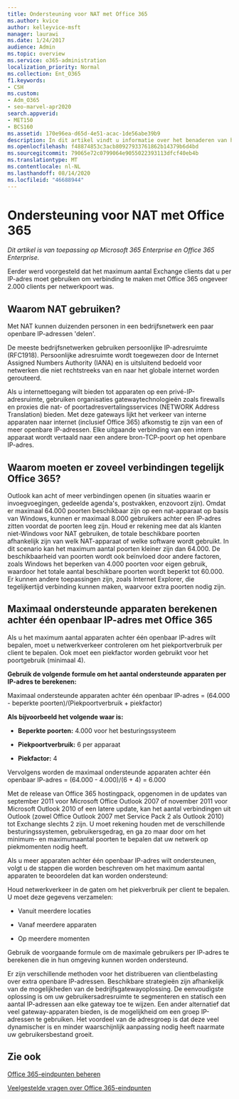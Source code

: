 ```yaml
---
title: Ondersteuning voor NAT met Office 365
ms.author: kvice
author: kelleyvice-msft
manager: laurawi
ms.date: 1/24/2017
audience: Admin
ms.topic: overview
ms.service: o365-administration
localization_priority: Normal
ms.collection: Ent_O365
f1.keywords:
- CSH
ms.custom:
- Adm_O365
- seo-marvel-apr2020
search.appverid:
- MET150
- BCS160
ms.assetid: 170e96ea-d65d-4e51-acac-1de56abe39b9
description: In dit artikel vindt u informatie over het benaderen van het aantal clients dat u per IP-adres in uw organisatie kunt gebruiken met NAT.
ms.openlocfilehash: f48874853c3acb80927933761862b14379b6d4bd
ms.sourcegitcommit: 79065e72c0799064e9055022393113dfcf40eb4b
ms.translationtype: MT
ms.contentlocale: nl-NL
ms.lasthandoff: 08/14/2020
ms.locfileid: "46688944"
---
```

# <a name="nat-support-with-office-365"></a>Ondersteuning voor NAT met Office 365

*Dit artikel is van toepassing op Microsoft 365 Enterprise en Office 365 Enterprise.*

Eerder werd voorgesteld dat het maximum aantal Exchange clients dat u per IP-adres moet gebruiken om verbinding te maken met Office 365 ongeveer 2.000 clients per netwerkpoort was.
  
## <a name="why-use-nat"></a>Waarom NAT gebruiken?

Met NAT kunnen duizenden personen in een bedrijfsnetwerk een paar openbare IP-adressen 'delen'.
  
De meeste bedrijfsnetwerken gebruiken persoonlijke IP-adresruimte (RFC1918). Persoonlijke adresruimte wordt toegewezen door de Internet Assigned Numbers Authority (IANA) en is uitsluitend bedoeld voor netwerken die niet rechtstreeks van en naar het globale internet worden gerouteerd.
  
Als u internettoegang wilt bieden tot apparaten op een privé-IP-adresruimte, gebruiken organisaties gatewaytechnologieën zoals firewalls en proxies die nat- of poortadresvertalingsservices (NETWORK Address Translation) bieden. Met deze gateways lijkt het verkeer van interne apparaten naar internet (inclusief Office 365) afkomstig te zijn van een of meer openbare IP-adressen. Elke uitgaande verbinding van een intern apparaat wordt vertaald naar een andere bron-TCP-poort op het openbare IP-adres. 
  
## <a name="why-do-you-need-to-have-so-many-connections-open-to-office-365-at-the-same-time"></a>Waarom moeten er zoveel verbindingen tegelijk Office 365?

Outlook kan acht of meer verbindingen openen (in situaties waarin er invoegvoegingen, gedeelde agenda's, postvakken, enzovoort zijn). Omdat er maximaal 64.000 poorten beschikbaar zijn op een nat-apparaat op basis van Windows, kunnen er maximaal 8.000 gebruikers achter een IP-adres zitten voordat de poorten leeg zijn. Houd er rekening mee dat als klanten niet-Windows voor NAT gebruiken, de totale beschikbare poorten afhankelijk zijn van welk NAT-apparaat of welke software wordt gebruikt. In dit scenario kan het maximum aantal poorten kleiner zijn dan 64.000. De beschikbaarheid van poorten wordt ook beïnvloed door andere factoren, zoals Windows het beperken van 4.000 poorten voor eigen gebruik, waardoor het totale aantal beschikbare poorten wordt beperkt tot 60.000. Er kunnen andere toepassingen zijn, zoals Internet Explorer, die tegelijkertijd verbinding kunnen maken, waarvoor extra poorten nodig zijn.
  
## <a name="calculating-maximum-supported-devices-behind-a-single-public-ip-address-with-office-365"></a>Maximaal ondersteunde apparaten berekenen achter één openbaar IP-adres met Office 365

Als u het maximum aantal apparaten achter één openbaar IP-adres wilt bepalen, moet u netwerkverkeer controleren om het piekportverbruik per client te bepalen. Ook moet een piekfactor worden gebruikt voor het poortgebruik (minimaal 4). 
  
 **Gebruik de volgende formule om het aantal ondersteunde apparaten per IP-adres te berekenen:**
  
Maximaal ondersteunde apparaten achter één openbaar IP-adres = (64.000 - beperkte poorten)/(Piekpoortverbruik + piekfactor)
  
 **Als bijvoorbeeld het volgende waar is:**
  
- **Beperkte poorten:** 4.000 voor het besturingssysteem

- **Piekpoortverbruik:** 6 per apparaat

- **Piekfactor:** 4

Vervolgens worden de maximaal ondersteunde apparaten achter één openbaar IP-adres = (64.000 - 4.000)/(6 + 4) = 6.000
  
Met de release van Office 365 hostingpack, opgenomen in de updates van september 2011 voor Microsoft Office Outlook 2007 of november 2011 voor Microsoft Outlook 2010 of een latere update, kan het aantal verbindingen uit Outlook (zowel Office Outlook 2007 met Service Pack 2 als Outlook 2010) tot Exchange slechts 2 zijn. U moet rekening houden met de verschillende besturingssystemen, gebruikersgedrag, en ga zo maar door om het minimum- en maximumaantal poorten te bepalen dat uw netwerk op piekmomenten nodig heeft.
  
Als u meer apparaten achter één openbaar IP-adres wilt ondersteunen, volgt u de stappen die worden beschreven om het maximum aantal apparaten te beoordelen dat kan worden ondersteund:
  
Houd netwerkverkeer in de gaten om het piekverbruik per client te bepalen. U moet deze gegevens verzamelen:
  
- Vanuit meerdere locaties
    
- Vanaf meerdere apparaten
    
- Op meerdere momenten
    
Gebruik de voorgaande formule om de maximale gebruikers per IP-adres te berekenen die in hun omgeving kunnen worden ondersteund.
  
Er zijn verschillende methoden voor het distribueren van clientbelasting over extra openbare IP-adressen. Beschikbare strategieën zijn afhankelijk van de mogelijkheden van de bedrijfsgatewayoplossing. De eenvoudigste oplossing is om uw gebruikersadresruimte te segmenteren en statisch een aantal IP-adressen aan elke gateway toe te wijzen. Een ander alternatief dat veel gateway-apparaten bieden, is de mogelijkheid om een groep IP-adressen te gebruiken. Het voordeel van de adresgroep is dat deze veel dynamischer is en minder waarschijnlijk aanpassing nodig heeft naarmate uw gebruikersbestand groeit.
  
## <a name="see-also"></a>Zie ook

[Office 365-eindpunten beheren](https://support.office.com/article/99cab9d4-ef59-4207-9f2b-3728eb46bf9a)
  
[Veelgestelde vragen over Office 365-eindpunten](https://support.office.com/article/d4088321-1c89-4b96-9c99-54c75cae2e6d)
